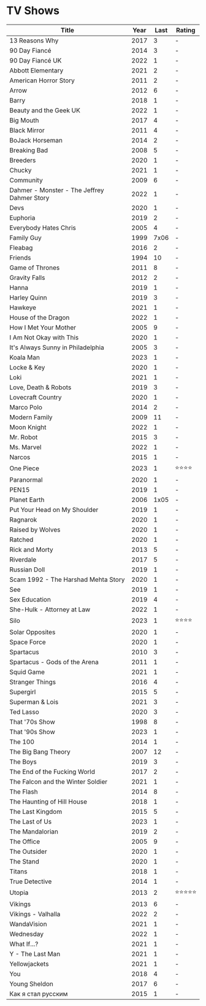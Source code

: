 # TV Shows

|Title|Year|Last|Rating|
|---|---|---|---|
|13 Reasons Why|2017|3|-|
|90 Day Fiancé|2014|3|-|
|90 Day Fiancé UK|2022|1|-|
|Abbott Elementary|2021|2|-|
|American Horror Story|2011|2|-|
|Arrow|2012|6|-|
|Barry|2018|1|-|
|Beauty and the Geek UK|2022|1|-|
|Big Mouth|2017|4|-|
|Black Mirror|2011|4|-|
|BoJack Horseman|2014|2|-|
|Breaking Bad|2008|5|-|
|Breeders|2020|1|-|
|Chucky|2021|1|-|
|Community|2009|6|-|
|Dahmer - Monster - The Jeffrey Dahmer Story|2022|1|-|
|Devs|2020|1|-|
|Euphoria|2019|2|-|
|Everybody Hates Chris|2005|4|-|
|Family Guy|1999|7x06|-|
|Fleabag|2016|2|-|
|Friends|1994|10|-|
|Game of Thrones|2011|8|-|
|Gravity Falls|2012|2|-|
|Hanna|2019|1|-|
|Harley Quinn|2019|3|-|
|Hawkeye|2021|1|-|
|House of the Dragon|2022|1|-|
|How I Met Your Mother|2005|9|-|
|I Am Not Okay with This|2020|1|-|
|It's Always Sunny in Philadelphia|2005|3|-|
|Koala Man|2023|1|-|
|Locke & Key|2020|1|-|
|Loki|2021|1|-|
|Love, Death & Robots|2019|3|-|
|Lovecraft Country|2020|1|-|
|Marco Polo|2014|2|-|
|Modern Family|2009|11|-|
|Moon Knight|2022|1|-|
|Mr. Robot|2015|3|-|
|Ms. Marvel|2022|1|-|
|Narcos|2015|1|-|
|One Piece|2023|1|⭐⭐⭐⭐|
|Paranormal|2020|1|-|
|PEN15|2019|1|-|
|Planet Earth|2006|1x05|-|
|Put Your Head on My Shoulder|2019|1|-|
|Ragnarok|2020|1|-|
|Raised by Wolves|2020|1|-|
|Ratched|2020|1|-|
|Rick and Morty|2013|5|-|
|Riverdale|2017|5|-|
|Russian Doll|2019|1|-|
|Scam 1992 - The Harshad Mehta Story|2020|1|-|
|See|2019|1|-|
|Sex Education|2019|4|-|
|She-Hulk - Attorney at Law|2022|1|-|
|Silo|2023|1|⭐⭐⭐⭐|
|Solar Opposites|2020|1|-|
|Space Force|2020|1|-|
|Spartacus|2010|3|-|
|Spartacus - Gods of the Arena|2011|1|-|
|Squid Game|2021|1|-|
|Stranger Things|2016|4|-|
|Supergirl|2015|5|-|
|Superman & Lois|2021|3|-|
|Ted Lasso|2020|3|-|
|That '70s Show|1998|8|-|
|That '90s Show|2023|1|-|
|The 100|2014|1|-|
|The Big Bang Theory|2007|12|-|
|The Boys|2019|3|-|
|The End of the Fucking World|2017|2|-|
|The Falcon and the Winter Soldier|2021|1|-|
|The Flash|2014|8|-|
|The Haunting of Hill House|2018|1|-|
|The Last Kingdom|2015|5|-|
|The Last of Us|2023|1|-|
|The Mandalorian|2019|2|-|
|The Office|2005|9|-|
|The Outsider|2020|1|-|
|The Stand|2020|1|-|
|Titans|2018|1|-|
|True Detective|2014|1|-|
|Utopia|2013|2|⭐⭐⭐⭐⭐|
|Vikings|2013|6|-|
|Vikings - Valhalla|2022|2|-|
|WandaVision|2021|1|-|
|Wednesday|2022|1|-|
|What If...?|2021|1|-|
|Y - The Last Man|2021|1|-|
|Yellowjackets|2021|1|-|
|You|2018|4|-|
|Young Sheldon|2017|6|-|
|Как я стал русским|2015|1|-|
